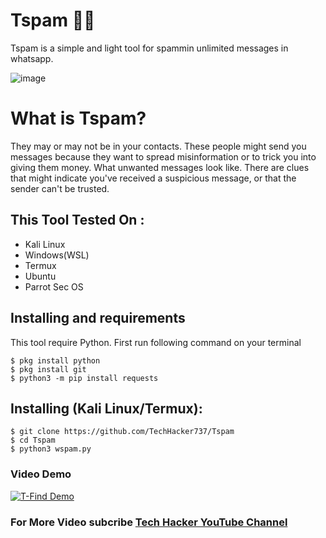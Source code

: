 # Tspam 🙈🙉

Tspam is a simple and light tool for spammin unlimited messages in whatsapp.

![image](https://wdevmail.000webhostapp.com/Picsart_23-07-08_15-08-10-500.jpg)

# What is Tspam?
<p>They may or may not be in your contacts. These people might send you messages because they want to spread misinformation or to trick you into giving them money. What unwanted messages look like. There are clues that might indicate you've received a suspicious message, or that the sender can't be trusted.</p>

## This Tool Tested On :
<ul>
  <li>Kali Linux</li>
  <li>Windows(WSL)</li>
  <li>Termux</li>
  <li>Ubuntu</li>
  <li>Parrot Sec OS</li>
</ul>

## Installing and requirements
<p>This tool require Python. First run following command on your terminal</p>

```
$ pkg install python
$ pkg install git
$ python3 -m pip install requests
```

## Installing (Kali Linux/Termux):

```
$ git clone https://github.com/TechHacker737/Tspam
$ cd Tspam
$ python3 wspam.py
```

### Video Demo
[![T-Find Demo](https://wdevmail.000webhostapp.com/Picsart_23-07-08_15-27-05-390.jpg)](https://youtu.be/SGfBpbg6Ots)

### For More Video subcribe <a href="http://youtube.com/techhacker7">Tech Hacker YouTube Channel</a>
